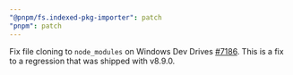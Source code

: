 ```yaml
---
"@pnpm/fs.indexed-pkg-importer": patch
"pnpm": patch
---
```


Fix file cloning to `node_modules` on Windows Dev Drives [#7186](https://github.com/pnpm/pnpm/issues/7186). This is a fix to a regression that was shipped with v8.9.0.
